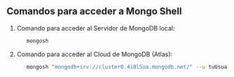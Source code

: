## Comandos para acceder a Mongo Shell
1. Comando para acceder al Servidor de MongoDB local:
   ```sh
      mongosh
   ```
2. Comando para acceder al Cloud de MongoDB (Atlas):
   ```sh
      mongosh "mongodb+srv://cluster0.4i0l5oa.mongodb.net/" --u tuUsuario -p tuPassword
   ```
